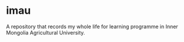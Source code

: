 # imau
A repository that records my whole life for learning programme in Inner Mongolia Agricultural University.
